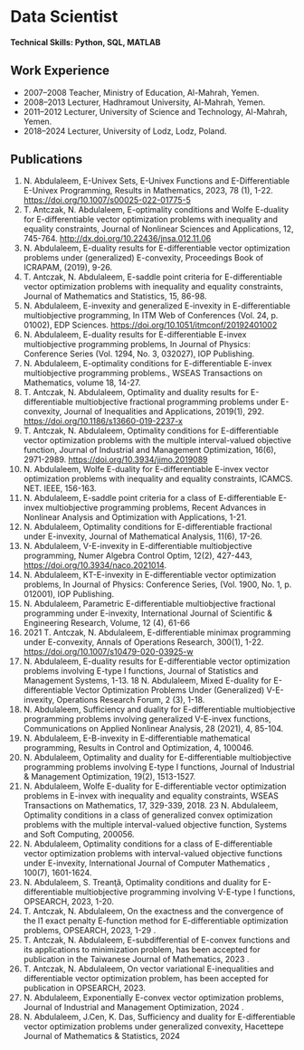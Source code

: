 # Data Scientist

#### Technical Skills: Python, SQL, MATLAB


## Work Experience
- 2007–2008 Teacher, Ministry of Education, Al-Mahrah, Yemen.
- 2008–2013 Lecturer, Hadhramout University, Al-Mahrah, Yemen.
- 2011–2012 Lecturer, University of Science and Technology, Al-Mahrah, Yemen.
- 2018–2024 Lecturer, University of Lodz, Lodz, Poland.


## Publications
1.   N. Abdulaleem, E-Univex Sets, E-Univex Functions and E-Differentiable E-Univex Programming, Results in Mathematics, 2023, 78 (1), 1-22. https://doi.org/10.1007/s00025-022-01775-5
2.  T. Antczak, N. Abdulaleem, E-optimality conditions and Wolfe E-duality for E-differentiable vector optimization problems with inequality and equality constraints,
    Journal of Nonlinear Sciences and Applications, 12, 745-764. http://dx.doi.org/10.22436/jnsa.012.11.06
3.  N. Abdulaleem, E-duality results for E-differentiable vector optimization problems
   under (generalized) E-convexity, Proceedings Book of ICRAPAM, (2019), 9-26.
4.  T. Antczak, N. Abdulaleem, E-saddle point criteria for E-differentiable vector optimization problems with inequality and equality constraints, Journal of Mathematics
   and Statistics, 15, 86-98.
5.  N. Abdulaleem, E-invexity and generalized E-invexity in E-differentiable multiobjective programming, In ITM Web of Conferences (Vol. 24, p. 01002), EDP
    Sciences. https://doi.org/10.1051/itmconf/20192401002
6.   N. Abdulaleem, E-duality results for E-differentiable E-invex multiobjective programming problems, In Journal of Physics: Conference Series (Vol. 1294, No. 3,
     032027), IOP Publishing.
7.   N. Abdulaleem, E-optimality conditions for E-differentiable E-invex multiobjective programming problems., WSEAS Transactions on Mathematics, volume 18, 14-27.
8.  T. Antczak, N. Abdulaleem, Optimality and duality results for E-differentiable multiobjective fractional programming problems under E-convexity, Journal of
    Inequalities and Applications, 2019(1), 292. https://doi.org/10.1186/s13660-019-2237-x
9.  T. Antczak, N. Abdulaleem, Optimality conditions for E-differentiable vector optimization problems with the multiple interval-valued objective function, Journal of Industrial and Management 
    Optimization, 16(6), 2971-2989.  https://doi.org/10.3934/jimo.2019089
10. N. Abdulaleem, Wolfe E-duality for E-differentiable E-invex vector optimization problems with inequality and equality constraints, ICAMCS. NET. IEEE, 156-163.
11. N. Abdulaleem, E-saddle point criteria for a class of E-differentiable E-invex multiobjective programming problems, Recent Advances in Nonlinear Analysis and
    Optimization with Applications, 1-21.
12. N. Abdulaleem, Optimality conditions for E-differentiable fractional under E-invexity, Journal of Mathematical Analysis, 11(6), 17-26.
13.  N. Abdulaleem, V-E-invexity in E-differentiable multiobjective programming, Numer Algebra Control Optim, 12(2), 427-443, https://doi.org/10.3934/naco.2021014.
14. N. Abdulaleem, KT-E-invexity in E-differentiable vector optimization problems, In Journal of Physics: Conference Series, (Vol. 1900, No. 1, p. 012001), IOP
    Publishing.
15. N. Abdulaleem, Parametric E-differentiable multiobjective fractional programming under E-invexity, International Journal of Scientific & Engineering Research, Volume,
    12 (4), 61-66
16. 2021 T. Antczak, N. Abdulaleem, E-differentiable minimax programming under E-convexity, Annals of Operations Research, 300(1), 1-22. https://doi.org/10.1007/s10479-020-03925-w
17. N. Abdulaleem, E-duality results for E-differentiable vector optimization problems involving E-type I functions, Journal of Statistics and Management Systems, 1-13.
18  N. Abdulaleem, Mixed E-duality for E-differentiable Vector Optimization Problems Under (Generalized) V-E-invexity, Operations Research Forum, 2 (3), 1-18.
19. N. Abdulaleem, Sufficiency and duality for E-differentiable multiobjective programming problems involving generalized V-E-invex functions, Communications on
    Applied Nonlinear Analysis, 28 (2021), 4, 85-104.
20. N. Abdulaleem, E-B-invexity in E-differentiable mathematical programming, Results in Control and Optimization, 4, 100046.
21. N. Abdulaleem, Optimality and duality for E-differentiable multiobjective programming problems involving E-type I functions, Journal of Industrial & Management
    Optimization, 19(2), 1513-1527.
22. N. Abdulaleem, Wolfe E-duality for E-differentiable vector optimization problems in E-invex with inequality and equality constraints, WSEAS Transactions on
    Mathematics, 17, 329-339, 2018.
23 N. Abdulaleem, Optimality conditions in a class of generalized convex optimization problems with the multiple interval-valued objective function, Systems and Soft
   Computing, 200056.
24. N. Abdulaleem, Optimality conditions for a class of E-differentiable vector optimization problems with interval-valued objective functions under E-invexity, International
    Journal of Computer Mathematics , 100(7), 1601-1624.
25. N. Abdulaleem, S. Treanţă, Optimality conditions and duality for E-differentiable multiobjective programming involving V-E-type I functions, OPSEARCH, 2023, 1-20.
26. T. Antczak, N. Abdulaleem, On the exactness and the convergence of the l1 exact penalty E-function method for E-differentiable optimization problems, OPSEARCH,
    2023, 1-29 .
27. T. Antczak, N. Abdulaleem, E-subdifferential of E-convex functions and its applications to minimization problem, has been accepted for publication in the
    Taiwanese Journal of Mathematics, 2023 .
28. T. Antczak, N. Abdulaleem, On vector variational E-inequalities and differentiable vector optimization problem, has been accepted for publication in OPSEARCH,
    2023.
29. N. Abdulaleem, Exponentially E-convex vector optimization problems, Journal of Industrial and Management Optimization, 2024 .
30. N. Abdulaleem, J.Cen, K. Das, Sufficiency and duality for E-differentiable vector optimization problems under generalized convexity, Hacettepe Journal of Mathematics & Statistics, 2024


